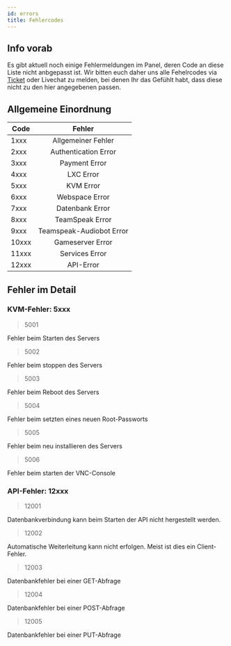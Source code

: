 ```yaml
---
id: errors
title: Fehlercodes
---
```


## Info vorab

Es gibt aktuell noch einige Fehlermeldungen im Panel, deren Code an diese Liste nicht anbgepasst ist. Wir bitten euch daher uns alle Fehelrcodes via [Ticket](https://dash.robin-it.de/ticket) oder Livechat zu melden, bei denen Ihr das Gefühlt habt, dass diese nicht zu den hier angegebenen passen. 

## Allgemeine Einordnung

|Code|Fehler|
| ------------- | :-----------: |
|1xxx|Allgemeiner Fehler|
|2xxx|Authentication Error|
|3xxx|Payment Error|
|4xxx|LXC Error|
|5xxx|KVM Error|
|6xxx|Webspace Error|
|7xxx|Datenbank Error|
|8xxx|TeamSpeak Error|
|9xxx|Teamspeak-Audiobot Error|
|10xxx|Gameserver Error|
|11xxx|Services Error|
|12xxx|API-Error|


## Fehler im Detail

### KVM-Fehler: 5xxx

> 5001

Fehler beim Starten des Servers

> 5002

Fehler beim stoppen des Servers

> 5003

Fehler beim Reboot des Servers

> 5004

Fehler beim setzten eines neuen Root-Passworts

> 5005

Fehler beim neu installieren des Servers

> 5006

Fehler beim starten der VNC-Console



### API-Fehler: 12xxx

> 12001

Datenbankverbindung kann beim Starten der API nicht hergestellt werden.

> 12002

Automatische Weiterleitung kann nicht erfolgen. Meist ist dies ein Client-Fehler.

>12003

Datenbankfehler bei einer GET-Abfrage

>12004

Datenbankfehler bei einer POST-Abfrage

>12005

Datenbankfehler bei einer PUT-Abfrage